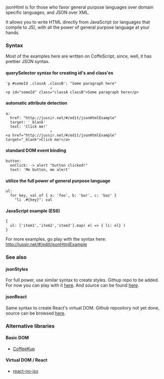 jsonHtml is for those who favor general purpose languages over domain specific languages, and JSON over XML.

It allows you to write HTML directly from JavaScript (or languages that compile to JS), with all the power of
general purpose language at your hands.


### Syntax

Most of the examples here are written on CoffeScript, since, well, it has prettier JSON syntax.

#### querySelector syntax for creating id's and class'es

    'p #someId .classA .classB': "Some paragraph here"
                        ↓
    <p id="someId" class="classA classB">Some paragraph here</p>

#### automatic attribute detection

    a:
      href: "http://jussir.net/#/edit/jsonHtmlExample"
      target: '_blank'
      text: 'Click me!'
                        ↓
    <a href="http://jussir.net/#/edit/jsonHtmlExample" target="_blank">Click me!</a>
#### standard DOM event binding

    button:
      onClick: -> alert "button clicked!"
      text: 'Me button, me alert'
    
#### utilize the full power of general purpose language

    ul:
      for key, val of { a: 'foo', b: 'bar', c: 'baz' }
        "li .#{key}": val

#### JavaScript example (ES6)

    {
      ul: ['item1','item2','item3'].map( el => { li: el} )
    }

For more examples, go play with the syntax here: http://jussir.net/#/edit/jsonHtmlExample


### See also

#### jsonStyles

For full power, use similar syntax to create styles. Githup repo to be added.
For now you can play with it [here](http://jussir.net/#/edit/jsonHtmlStyleExample).
And source can be found [here](http://jussir.net/#/edit/coffee_styles).

#### jsonReact

Same syntax to create React's virtual DOM. Github repository not yet done, source
can be browsed [here](http://jussir.net/#/edit/react_from_obj).


### Alternative libraries

#### Basic DOM

- [CoffeeKup](http://coffeekup.org/)

#### Virtual DOM / React

- [react-no-jsx](https://github.com/jussi-kalliokoski/react-no-jsx)
